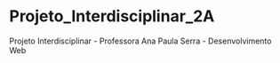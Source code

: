 # Projeto_Interdisciplinar_2A
Projeto Interdisciplinar - Professora Ana Paula Serra - Desenvolvimento Web
